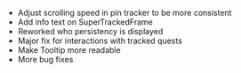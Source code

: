 - Adjust scrolling speed in pin tracker to be more consistent
- Add info text on SuperTrackedFrame
- Reworked who persistency is displayed
- Major fix for interactions with tracked quests
- Make Tooltip more readable
- More bug fixes
